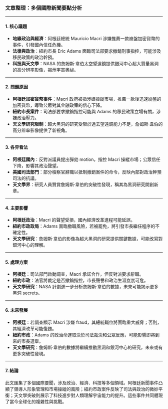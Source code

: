 ### 文章整理：多個國際新聞要點分析

---

#### 1. 核心議題  
- **地緣政治與經濟**：阿根廷總統 Mauricio Macri 涉嫌推薦一款崩盤加密貨幣的事件，引發國內信任危機。
- **法律與政治**：紐約市長 Eric Adams 面臨司法部要求撤銷刑事指控，可能涉及移民政策的政治幹預。
- **科技與天文學**：NASA 的詹姆斯·韋伯太空望遠鏡提供銀河中心超大質量黑洞的高分辨率影像，揭示宇宙奧祕。

---

#### 2. 問題原因  
- **阿根廷加密貨幣事件**：Macri 政府被指涉嫌操縱市場，推薦一款後迅速崩盤的加密貨幣，導致公眾對其金融政策的信心下降。
- **紐約市長案件**：司法部要求撤銷指控可能與 Adams 的移民政策立場有關，涉嫌政治壓力。
- **天文學研究限制**：超大黑洞的研究受限於過去望遠鏡能力不足，詹姆斯·韋伯的高分辨率影像提供了新視角。

---

#### 3. 各界看法  
- **阿根廷國內**：反對派議員提出彈劾 motion，指控 Macri 操縱市場；公眾信任下降，影響其政治聲望。
- **美國司法部門**：部分檢察官辭職以抵制撤銷案件的命令，反映內部對政治幹預司法的抗議。
- **天文學界**：研究人員贊賞詹姆斯·韋伯的突破性發現，稱其為黑洞研究開創新章。

---

#### 4. 主要影響  
- **阿根廷政治**：Macri 的聲望受損，國內經濟改革進程可能延誤。
- **紐約市政政局**：Adams 面臨撤職風險，若被罷免，將引發市長繼任程序的不確定性。
- **天文學研究**：詹姆斯·韋伯的影像為超大黑洞的研究提供關鍵數據，可能改寫對銀河中心的理解。

---

#### 5. 處理方案  
- **阿根廷**：司法部門啟動調查，Macri 承諾合作，但反對派要求辭職。
- **紐約市政**：法官將裁定是否撤銷指控，市長聲譽和政治生涯岌岌可危。
- **天文學研究**：NASA 計劃進一步分析詹姆斯·韋伯的數據，未來可能揭示更多黑洞 secrets。

---

#### 6. 未來發展  
- **阿根廷**：若調查顯示 Macri 涉嫌 fraud，其總統職位將面臨重大威脅；否則，其經濟改革可能復甦。
- **紐約市政**：Adams 的政治命運取決於司法裁決和公眾反應，可能影響即將到來的市長選舉。
- **天文學研究**：詹姆斯·韋伯的數據將繼續推動黑洞和銀河中心的研究，未來或有更多突破性發現。

---

#### 7. 結論  
此文匯集了多個國際要聞，涉及政治、經濟、科技等多個領域。阿根廷新聞事件凸顯了領導人形象管理和市場操縱的風險；紐約市政案件反映了司法與政治的微妙平衡；天文學突破則展示了科技進步對人類理解宇宙能力的提升。這些事件共同體現了當今全球化的複雜性與挑戰。